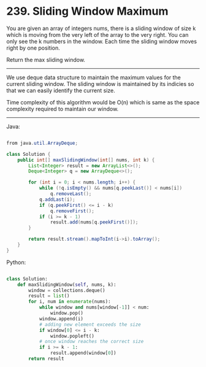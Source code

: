 # 239. Sliding Window Maximum

You are given an array of integers nums, there is a sliding window of size
k which is moving from the very left of the array to the very right. You can
only see the k numbers in the window. Each time the sliding window moves right
by one position.

Return the max sliding window.

---

We use deque data structure to maintain the maximum values for the current
sliding window. The sliding window is maintained by its indicies so that we can
easily identify the current size.

Time complexity of this algorithm would be O(n) which is same as the space
complexity required to maintain our window.

---

Java:

```java

from java.util.ArrayDeque;

class Solution {
    public int[] maxSlidingWindow(int[] nums, int k) {
        List<Integer> result = new ArrayList<>();
        Deque<Integer> q = new ArrayDeque<>();

        for (int i = 0; i < nums.length; i++) {
            while (!q.isEmpty() && nums[q.peekLast()] < nums[i])
                q.removeLast();
            q.addLast(i);
            if (q.peekFirst() <= i - k)
                q.removeFirst();
            if (i >= k - 1)
                result.add(nums[q.peekFirst()]);
        }

        return result.stream().mapToInt(i->i).toArray();
    }
}

```

Python:

```python

class Solution:
    def maxSlidingWindow(self, nums, k):
        window = collections.deque()
        result = list()
        for i, num in enumerate(nums):
            while window and nums[window[-1]] < num:
                window.pop()
            window.append(i)
            # adding new element exceeds the size
            if window[0] <= i - k:
                window.popleft()
            # once window reaches the correct size
            if i >= k - 1:
                result.append(window[0])
        return result
```

